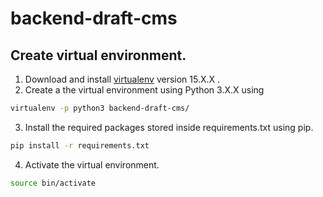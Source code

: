 # backend-draft-cms

## Create virtual environment.
1. Download and install [virtualenv](https://virtualenv.pypa.io/) version 15.X.X .
2. Create a the virtual environment using Python 3.X.X using
```bash
virtualenv -p python3 backend-draft-cms/
```  
3. Install the required packages stored inside requirements.txt using pip.
```bash
pip install -r requirements.txt
```  
4. Activate the virtual environment.
```bash
source bin/activate
```  



